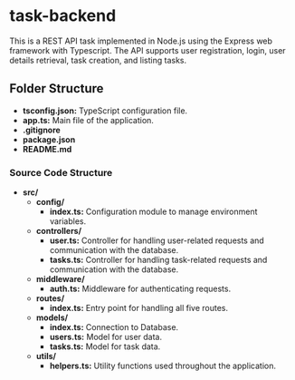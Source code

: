 # task-backend

This is a REST API task implemented in Node.js using the Express web framework with Typescript. The API supports user registration, login, user details retrieval, task creation, and listing tasks.

## Folder Structure

- **tsconfig.json:** TypeScript configuration file.
- **app.ts:** Main file of the application.
- **.gitignore**
- **package.json**
- **README.md**

### Source Code Structure

- **src/**
  - **config/**
    - **index.ts:** Configuration module to manage environment variables.
  - **controllers/**
    - **user.ts:** Controller for handling user-related requests and communication with the database.
    - **tasks.ts:** Controller for handling task-related requests and communication with the database.
  - **middleware/**
    - **auth.ts:** Middleware for authenticating requests.
  - **routes/**
    - **index.ts:** Entry point for handling all five routes.
  - **models/**
    - **index.ts:** Connection to Database.
    - **users.ts:** Model for user data.
    - **tasks.ts:** Model for task data.
  - **utils/**
    - **helpers.ts:** Utility functions used throughout the application.
